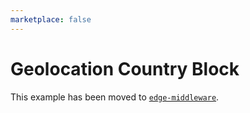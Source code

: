 ```yaml
---
marketplace: false
---
```


# Geolocation Country Block

This example has been moved to [`edge-middleware`](/edge-middleware/geolocation-country-block).
